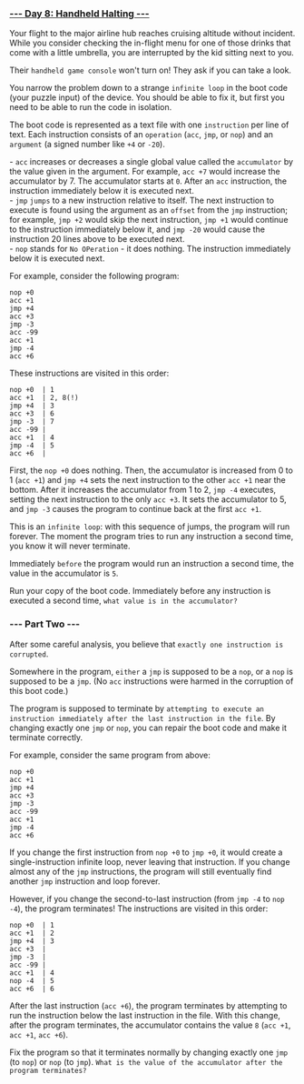 ### [--- Day 8: Handheld Halting ---](https://adventofcode.com/2020/day/8)

Your flight to the major airline hub reaches cruising altitude without incident. While you consider checking the in-flight menu for one of those drinks that come with a little umbrella, you are interrupted by the kid sitting next to you.

Their `handheld game console` won't turn on! They ask if you can take a look.

You narrow the problem down to a strange `infinite loop` in the boot code (your puzzle input) of the device. You should be able to fix it, but first you need to be able to run the code in isolation.

The boot code is represented as a text file with one `instruction` per line of text. Each instruction consists of an `operation` (`acc`, `jmp`, or `nop`) and an `argument` (a signed number like `+4` or `-20`).

\- `acc` increases or decreases a single global value called the `accumulator` by the value given in the argument. For example, `acc +7` would increase the accumulator by 7. The accumulator starts at `0`. After an `acc` instruction, the instruction immediately below it is executed next.\
\- `jmp` `jumps` to a new instruction relative to itself. The next instruction to execute is found using the argument as an `offset` from the `jmp` instruction; for example, `jmp +2` would skip the next instruction, `jmp +1` would continue to the instruction immediately below it, and `jmp -20` would cause the instruction 20 lines above to be executed next.\
\- `nop` stands for `No OPeration` - it does nothing. The instruction immediately below it is executed next.

For example, consider the following program:

```
nop +0
acc +1
jmp +4
acc +3
jmp -3
acc -99
acc +1
jmp -4
acc +6
```

These instructions are visited in this order:

```
nop +0  | 1
acc +1  | 2, 8(!)
jmp +4  | 3
acc +3  | 6
jmp -3  | 7
acc -99 |
acc +1  | 4
jmp -4  | 5
acc +6  |
```

First, the `nop +0` does nothing. Then, the accumulator is increased from 0 to 1 (`acc +1`) and `jmp +4` sets the next instruction to the other `acc +1` near the bottom. After it increases the accumulator from 1 to 2, `jmp -4` executes, setting the next instruction to the only `acc +3`. It sets the accumulator to 5, and `jmp -3` causes the program to continue back at the first `acc +1`.

This is an `infinite loop`: with this sequence of jumps, the program will run forever. The moment the program tries to run any instruction a second time, you know it will never terminate.

Immediately `before` the program would run an instruction a second time, the value in the accumulator is `5`.

Run your copy of the boot code. Immediately before any instruction is executed a second time, `what value is in the accumulator?`

### --- Part Two ---

After some careful analysis, you believe that `exactly one instruction is corrupted`.

Somewhere in the program, `either` a `jmp` is supposed to be a `nop`, or a `nop` is supposed to be a `jmp`. (No `acc` instructions were harmed in the corruption of this boot code.)

The program is supposed to terminate by `attempting to execute an instruction immediately after the last instruction in the file`. By changing exactly one `jmp` or `nop`, you can repair the boot code and make it terminate correctly.

For example, consider the same program from above:

```
nop +0
acc +1
jmp +4
acc +3
jmp -3
acc -99
acc +1
jmp -4
acc +6
```

If you change the first instruction from `nop +0` to `jmp +0`, it would create a single-instruction infinite loop, never leaving that instruction. If you change almost any of the `jmp` instructions, the program will still eventually find another `jmp` instruction and loop forever.

However, if you change the second-to-last instruction (from `jmp -4` to `nop -4`), the program terminates! The instructions are visited in this order:

```
nop +0  | 1
acc +1  | 2
jmp +4  | 3
acc +3  |
jmp -3  |
acc -99 |
acc +1  | 4
nop -4  | 5
acc +6  | 6
```

After the last instruction (`acc +6`), the program terminates by attempting to run the instruction below the last instruction in the file. With this change, after the program terminates, the accumulator contains the value `8` (`acc +1`, `acc +1`, `acc +6`).

Fix the program so that it terminates normally by changing exactly one `jmp` (to `nop`) or `nop` (to `jmp`). `What is the value of the accumulator after the program terminates?`